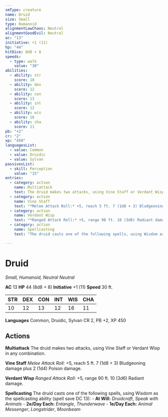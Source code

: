 ```yaml
---
smType: creature
name: Druid
size: Small
type: Humanoid
alignmentLawChaos: Neutral
alignmentGoodEvil: Neutral
ac: "13"
initiative: +1 (11)
hp: "44"
hitDice: 8d8 + 8
speeds:
  - type: walk
    value: "30"
abilities:
  - ability: str
    score: 10
  - ability: dex
    score: 12
  - ability: con
    score: 13
  - ability: int
    score: 12
  - ability: wis
    score: 16
  - ability: cha
    score: 11
pb: "+2"
cr: "2"
xp: "450"
languagesList:
  - value: Common
  - value: Druidic
  - value: Sylvan
passivesList:
  - skill: Perception
    value: "15"
entries:
  - category: action
    name: Multiattack
    text: The druid makes two attacks, using Vine Staff or Verdant Wisp in any combination.
  - category: action
    name: Vine Staff
    text: "*Melee Attack Roll:* +5, reach 5 ft. 7 (1d8 + 3) Bludgeoning damage plus 2 (1d4) Poison damage."
  - category: action
    name: Verdant Wisp
    text: "*Ranged Attack Roll:* +5, range 90 ft. 10 (3d6) Radiant damage."
  - category: action
    name: Spellcasting
    text: "The druid casts one of the following spells, using Wisdom as the spellcasting ability (spell save DC 13): - **At Will:** *Druidcraft*, *Speak with Animals* - **2e/Day Each:** *Entangle*, *Thunderwave* - **1e/Day Each:** *Animal Messenger*, *Longstrider*, *Moonbeam*"

---
```


# Druid
*Small, Humanoid, Neutral Neutral*

**AC** 13
**HP** 44 (8d8 + 8)
**Initiative** +1 (11)
**Speed** 30 ft.

| STR | DEX | CON | INT | WIS | CHA |
| --- | --- | --- | --- | --- | --- |
| 10 | 12 | 13 | 12 | 16 | 11 |

**Languages** Common, Druidic, Sylvan
CR 2, PB +2, XP 450

## Actions

**Multiattack**
The druid makes two attacks, using Vine Staff or Verdant Wisp in any combination.

**Vine Staff**
*Melee Attack Roll:* +5, reach 5 ft. 7 (1d8 + 3) Bludgeoning damage plus 2 (1d4) Poison damage.

**Verdant Wisp**
*Ranged Attack Roll:* +5, range 90 ft. 10 (3d6) Radiant damage.

**Spellcasting**
The druid casts one of the following spells, using Wisdom as the spellcasting ability (spell save DC 13): - **At Will:** *Druidcraft*, *Speak with Animals* - **2e/Day Each:** *Entangle*, *Thunderwave* - **1e/Day Each:** *Animal Messenger*, *Longstrider*, *Moonbeam*
